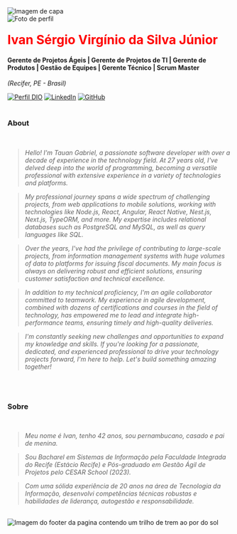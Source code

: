 <img align="center" padding="0" alt="Imagem de capa" src="https://media.licdn.com/dms/image/v2/D4D16AQFmJYqdtSkfRw/profile-displaybackgroundimage-shrink_350_1400/profile-displaybackgroundimage-shrink_350_1400/0/1694719053210?e=1738800000&v=beta&t=yqpyO3XCNGEfsxMlCO0aw2hMduSXFcXt5aVv0Nkp2zM">
<br >
<img align="left" padding="20px" alt="Foto de perfil" src="https://media.licdn.com/dms/image/v2/D4D03AQFGjiY2dzxLdQ/profile-displayphoto-shrink_800_800/profile-displayphoto-shrink_800_800/0/1692148132268?e=1738800000&v=beta&t=MIFW0gfZA5gMDiyNlLA0nfyrQW3lUJ2W6tqXjW7ygek">
<h1> 
  <a href="https://www.linkedin.com/in/ivansergio/" style="color: #f00 !important; text-decoration: none; color: inherit;">
    <span>Ivan Sérgio Virgínio da Silva Júnior</span>
  </a>
</h1>

#### Gerente de Projetos Ágeis | Gerente de Projetos de TI | Gerente de Produtos | Gestão de Equipes | Gerente Técnico | Scrum Master
<i>(Recifer, PE - Brasil)</i>

[![Perfil DIO](https://img.shields.io/badge/-Meu%20Perfil%20na%20DIO-0077B5?style=for-the-badge&logo=gitbook&logoColor=white)](https://www.dio.me/users/ivan_serg)
[![LinkedIn](https://img.shields.io/badge/linkedin-%230077B5.svg?style=for-the-badge&logo=linkedin&logoColor=white)](https://www.linkedin.com/in/ivansergio/)
[![GitHub](https://img.shields.io/badge/GitHub-0077B5?style=for-the-badge&logo=github&logoColor=white)](https://github.com/ivansergiojr)
<br />
<br />

### About 
<i>
<br />
  
> Hello! I'm Tauan Gabriel, a passionate software developer with over a decade of experience in the technology field. At 27 years old, I've delved deep into the world of programming, becoming a versatile professional with extensive experience in a variety of technologies and platforms.
  
> My professional journey spans a wide spectrum of challenging projects, from web applications to mobile solutions, working with technologies like Node.js, React, Angular, React Native, Nest.js, Next.js, TypeORM, and more. My expertise includes relational databases such as PostgreSQL and MySQL, as well as query languages like SQL.
  
> Over the years, I've had the privilege of contributing to large-scale projects, from information management systems with huge volumes of data to platforms for issuing fiscal documents. My main focus is always on delivering robust and efficient solutions, ensuring customer satisfaction and technical excellence.
  
> In addition to my technical proficiency, I'm an agile collaborator committed to teamwork. My experience in agile development, combined with dozens of certifications and courses in the field of technology, has empowered me to lead and integrate high-performance teams, ensuring timely and high-quality deliveries.
  
> I'm constantly seeking new challenges and opportunities to expand my knowledge and skills. If you're looking for a passionate, dedicated, and experienced professional to drive your technology projects forward, I'm here to help. Let's build something amazing together!
<br />
<br />
</i>

###  Sobre
<i>
<br />

> Meu nome é Ivan, tenho 42 anos, sou pernambucano, casado e pai de menina.
  
> Sou Bacharel em Sistemas de Informação pela Faculdade Integrada do Recife (Estácio Recife) e Pós-graduado em Gestão Ágil de Projetos pelo CESAR School (2023).
  
> Com uma sólida experiência de 20 anos na área de Tecnologia da Informação, desenvolvi competências técnicas robustas e habilidades de liderança, autogestão e responsabilidade.
</i>


<br />

<img align="center" padding="0" alt="Imagem do footer da pagina contendo um trilho de trem ao por do sol" src="https://media.licdn.com/dms/image/C5616AQEy_2s0SSuEUA/profile-displaybackgroundimage-shrink_350_1400/0/1658235864274?e=1714608000&v=beta&t=jYrHUWyaoJJ--afHNEZQvgMZ2w9tMoNetRLLjFJ_Oho">
